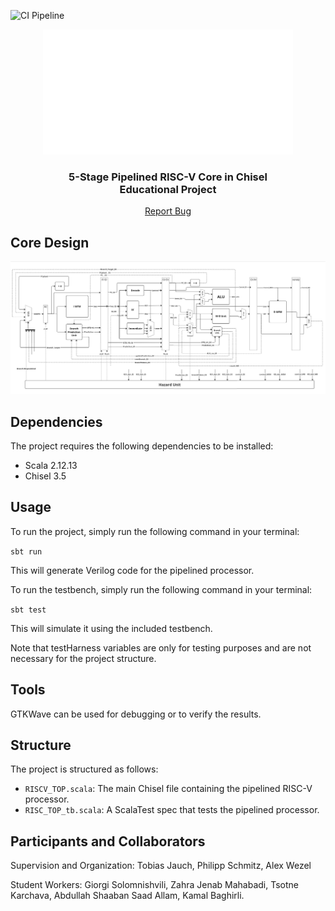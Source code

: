  ![CI Pipeline](https://github.com/RPTU-EIS/RISCV-Core/actions/workflows/scala.yml/badge.svg?event=push)
<!-- PROJECT LOGO -->
<div align="center">
  <a href="https://github.com/RPTU-EIS/RISCV-Core">
    <img src="fig/RPTU_logo.png" alt="Logo" width="400" height="200">
  </a>
  <h3 align="center">
  5-Stage Pipelined RISC-V Core in Chisel
  <br />
  Educational Project
  </h3>
  <p align="center">
    <a href="https://github.com/RPTU-EIS/RISCV-Core/issues">Report Bug</a> 
  </p>
</div>

<!-- TABLE OF CONTENTS 
<details>
  <summary>Table of Contents</summary>
  <ol>
    <li>
      <a href="#about-the-project">About The Project</a>
    </li>
    <li>
      <a href="#getting-started">Getting Started</a>
      <ul>
        <li><a href="#prerequisites">Prerequisites</a></li>
        <li><a href="#installation">Installation</a></li>
      </ul>
    </li>
    <li><a href="#roadmap">Roadmap</a></li>
    <li><a href="#contact">Contact</a></li>
    <li><a href="#acknowledgments">Acknowledgments</a></li>
  </ol>
</details> -->


## Core Design

<img src="fig/RISC-V_Core_Pipeline.png" alt="Pipelines RISC-V Core Design" width="2000">

## Dependencies

The project requires the following dependencies to be installed:

- Scala 2.12.13
- Chisel 3.5

## Usage

To run the project, simply run the following command in your terminal:

`sbt run`


This will generate Verilog code for the pipelined processor.

To run the testbench, simply run the following command in your terminal:

`sbt test`

This will simulate it using the included testbench.

Note that testHarness variables are only for testing purposes and are not necessary for the project structure.

## Tools

GTKWave can be used for debugging or to verify the results.

## Structure

The project is structured as follows:

- `RISCV_TOP.scala`: The main Chisel file containing the pipelined RISC-V processor.
- `RISC_TOP_tb.scala`: A ScalaTest spec that tests the pipelined processor.

## Participants and Collaborators

Supervision and Organization: Tobias Jauch, Philipp Schmitz, Alex Wezel

Student Workers: Giorgi Solomnishvili, Zahra Jenab Mahabadi, Tsotne Karchava, Abdullah Shaaban Saad Allam, Kamal Baghirli.

[product-screenshot]: images/screenshot.png
